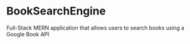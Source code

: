 # BookSearchEngine
Full-Stack MERN application that allows users to search books using a Google Book API
